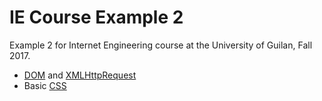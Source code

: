 # IE Course Example 2
Example 2 for Internet Engineering course at the University of Guilan, Fall 2017.
- [DOM](https://developer.mozilla.org/en-US/docs/Web/API/Document_Object_Model) and [XMLHttpRequest](https://developer.mozilla.org/en-US/docs/Web/API/XMLHttpRequest)
- Basic [CSS](https://developer.mozilla.org/en-US/docs/Web/CSS)
